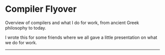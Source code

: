 
# Compiler Flyover

Overview of compilers and what I do for work, from ancient Greek philosophy to today.

I wrote this for some friends where we all gave a little presentation on what we do for work.


---
<!--
https://www.spec.org/cpu2017/Docs/benchmarks/557.xz_r.html
https://www.spec.org/cpu2017/Docs/index.html#intrate
https://www.spec.org/sources/cpu2017/1.1.8/modified/
-->
